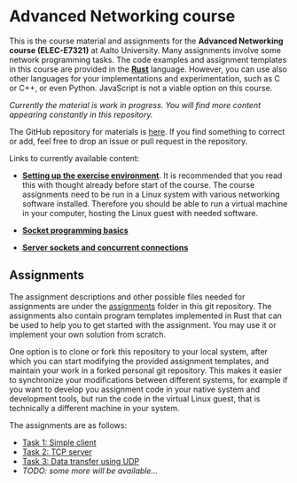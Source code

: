 # Advanced Networking course

This is the course material and assignments for the **Advanced
Networking course (ELEC-E7321)** at Aalto University. Many assignments involve
some network programming tasks. The code examples and assignment templates in
this course are provided in the **[Rust](https://www.rust-lang.org/)** language.
However, you can use also other languages for your implementations and
experimentation, such as C or C++, or even Python. JavaScript is not a viable
option on this course.

_Currently the material is work in progress. You will find more content
appearing constantly in this repository._

The GitHub repository for materials is
[here](https://github.com/PasiSa/AdvancedNetworking). If you find something to
correct or add, feel free to drop an issue or pull request in the repository.

Links to currently available content:

- **[Setting up the exercise environment](environment.md)**. It is recommended
  that you read this with thought already before start of the course. The course
  assignments need to be run in a Linux system with various networking software
  installed. Therefore you should be able to run a virtual machine in your
  computer, hosting the Linux guest with needed software.

- **[Socket programming basics](socket-basics.md)**

- **[Server sockets and concurrent connections](server-sockets.md)**

## Assignments

The assignment descriptions and other possible files needed for assignments are
under the
[assignments](https://github.com/PasiSa/AdvancedNetworking/tree/main/assignments)
folder in this git repository. The assignments also contain program templates
implemented in Rust that can be used to help you to get started with the
assignment. You may use it or implement your own solution from scratch.

One option is to clone or fork this repository to your local system, after which
you can start modifying the provided assignment templates, and maintain your
work in a forked personal git repository. This makes it easier to synchronize
your modifications between different systems, for example if you want to develop
you assignment code in your native system and development tools, but run the
code in the virtual Linux guest, that is technically a different machine in your
system.

The assignments are as follows:

- [Task 1: Simple client](assignments/task-001/task-001.md)
- [Task 2: TCP server](assignments/task-002/task-002.md)
- [Task 3: Data transfer using UDP](assignments/task-003/task-003.md)
- _TODO: some more will be available..._

